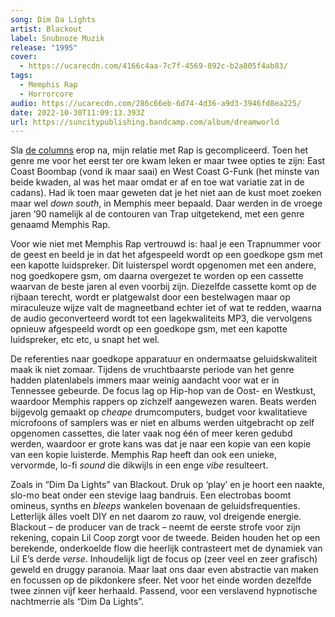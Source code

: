 ```yaml
---
song: Dim Da Lights
artist: Blackout
label: Snubnoze Muzik
release: "1995"
cover:
  - https://ucarecdn.com/4166c4aa-7c7f-4569-892c-b2a805f4ab83/
tags:
  - Memphis Rap
  - Horrorcore
audio: https://ucarecdn.com/286c66eb-6d74-4d36-a9d3-3946fd8ea225/
date: 2022-10-30T11:09:13.393Z
url: https://suncitypublishing.bandcamp.com/album/dreamworld
---
```

Sla [de columns](https://naaktinbad.com/mos_def-black_on_both_sides) erop na, mijn relatie met Rap is gecompliceerd. Toen het genre me voor het eerst ter ore kwam leken er maar twee opties te zijn: East Coast Boombap (vond ik maar saai) en West Coast G-Funk (het minste van beide kwaden, al was het maar omdat er af en toe wat variatie zat in de cadans). Had ik toen maar geweten dat je het niet aan de kust moet zoeken maar wel *down south*, in Memphis meer bepaald. Daar werden in de vroege jaren ’90 namelijk al de contouren van Trap uitgetekend, met een genre genaamd Memphis Rap.

Voor wie niet met Memphis Rap vertrouwd is: haal je een Trapnummer voor de geest en beeld je in dat het afgespeeld wordt op een goedkope gsm met een kapotte luidspreker. Dit luisterspel wordt opgenomen met een andere, nog goedkopere gsm, om daarna overgezet te worden op een cassette waarvan de beste jaren al even voorbij zijn. Diezelfde cassette komt op de rijbaan terecht, wordt er platgewalst door een bestelwagen maar op miraculeuze wijze valt de magneetband echter iet of wat te redden, waarna de audio geconverteerd wordt tot een lagekwaliteits MP3, die vervolgens opnieuw afgespeeld wordt op een goedkope gsm, met een kapotte luidspreker, etc etc, u snapt het wel.

De referenties naar goedkope apparatuur en ondermaatse geluidskwaliteit maak ik niet zomaar. Tijdens de vruchtbaarste periode van het genre hadden platenlabels immers maar weinig aandacht voor wat er in Tennessee gebeurde. De focus lag op Hip-hop van de Oost- en Westkust, waardoor Memphis rappers op zichzelf aangewezen waren. Beats werden bijgevolg gemaakt op *cheape* drumcomputers, budget voor kwalitatieve microfoons of samplers was er niet en albums werden uitgebracht op zelf opgenomen cassettes, die later vaak nog één of meer keren gedubd werden, waardoor er grote kans was dat je naar een kopie van een kopie van een kopie luisterde. Memphis Rap heeft dan ook een unieke, vervormde, lo-fi *sound* die dikwijls in een enge *vibe* resulteert. 

Zoals in “Dim Da Lights” van Blackout. Druk op ‘play’ en je hoort een naakte, slo-mo beat onder een stevige laag bandruis. Een electrobas boomt omineus, synths en *bleeps* wankelen bovenaan de geluidsfrequenties. Letterlijk álles voelt DIY en net daarom zo rauw, vol dreigende energie. Blackout – de producer van de track – neemt de eerste strofe voor zijn rekening, copain Lil Coop zorgt voor de tweede. Beiden houden het op een berekende, onderkoelde flow die heerlijk contrasteert met de dynamiek van Lil E’s derde *verse*. Inhoudelijk ligt de focus op (zeer veel en zeer grafisch) geweld en druggy paranoia. Maar laat ons daar even abstractie van maken en focussen op de pikdonkere sfeer. Net voor het einde worden dezelfde twee zinnen vijf keer herhaald. Passend, voor een verslavend hypnotische nachtmerrie als “Dim Da Lights”.